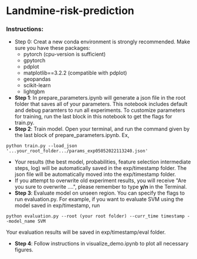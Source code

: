 # Landmine-risk-prediction

### Instructions:
* Step 0: Creat a new conda environment is strongly recommended. Make sure you have these packages:
    * pytorch (cpu-version is sufficient)
    * gpytorch
    * pdplot
    * matplotlib==3.2.2 (compatible with pdplot)
    * geopandas
    * scikit-learn
    * lightgbm
* **Step 1**: In prepare_parameters.ipynb will generate a json file in the root folder that saves all of your parameters. This notebook includes default and debug paramters to run all experiments. To customize parameters for training, run the last block in this notebook to get the flags for train.py. 
* **Step 2**: Train model. Open your terminal, and run the command given by the last block of prepare_parameters.ipynb. Ex, 
```
python train.py --load_json '...your_root_folder.../params_exp05052022113240.json'
```
* Your results (the best model, probabilities, feature selection intermediate steps, log) will be automatically saved in the exp/timestamp folder. The json file will be automatically moved into the exp/timestamp folder.
* If you attempt to overwrite old experiment results, you will receive "Are you sure to overwrite ....", please remember to type **y/n** in the Terminal.
* **Step 3**: Evaluate model on unseen region. You can specify the flags to run evaluation.py. For example, if you want to evaluate SVM using the model saved in exp/timestamp, run 
```
python evaluation.py --root (your root folder) --curr_time timestamp --model_name SVM
```
Your evaluation results will be saved in exp/timestamp/eval folder.
* **Step 4**: Follow instructions in visualize_demo.ipynb to plot all necessary figures. 
